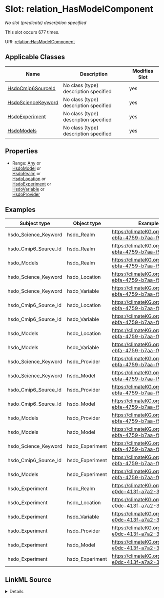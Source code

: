 

# Slot: relation_HasModelComponent


_No slot (predicate) description specified_






This slot occurs 677 times.


URI: [relation:HasModelComponent](http://relation.org/HasModelComponent)



<!-- no inheritance hierarchy -->





## Applicable Classes

| Name | Description | Modifies Slot |
| --- | --- | --- |
| [HsdoCmip6SourceId](../classes/HsdoCmip6SourceId.md) | No class (type) description specified |  yes  |
| [HsdoScienceKeyword](../classes/HsdoScienceKeyword.md) | No class (type) description specified |  yes  |
| [HsdoExperiment](../classes/HsdoExperiment.md) | No class (type) description specified |  yes  |
| [HsdoModels](../classes/HsdoModels.md) | No class (type) description specified |  yes  |







## Properties

* Range: [Any](../classes/Any.md)&nbsp;or&nbsp;<br />[HsdoModel](../classes/HsdoModel.md)&nbsp;or&nbsp;<br />[HsdoRealm](../classes/HsdoRealm.md)&nbsp;or&nbsp;<br />[HsdoLocation](../classes/HsdoLocation.md)&nbsp;or&nbsp;<br />[HsdoExperiment](../classes/HsdoExperiment.md)&nbsp;or&nbsp;<br />[HsdoVariable](../classes/HsdoVariable.md)&nbsp;or&nbsp;<br />[HsdoProvider](../classes/HsdoProvider.md)






## Examples

| Subject type | Object type | Example subject | Example object | Occurrences |
| --- | --- | --- | --- | --- |
| hsdo_Science_Keyword | hsdo_Realm | https://climateKG.org/entity/0cd4d2c4-ebfa-4759-b7aa-f9982122f581 | https://climateKG.org/entity/021d2b85-4728-4434-b429-082874cfab69 | 677 |
| hsdo_Cmip6_Source_Id | hsdo_Realm | https://climateKG.org/entity/0cd4d2c4-ebfa-4759-b7aa-f9982122f581 | https://climateKG.org/entity/021d2b85-4728-4434-b429-082874cfab69 | 677 |
| hsdo_Models | hsdo_Realm | https://climateKG.org/entity/0cd4d2c4-ebfa-4759-b7aa-f9982122f581 | https://climateKG.org/entity/021d2b85-4728-4434-b429-082874cfab69 | 677 |
| hsdo_Science_Keyword | hsdo_Location | https://climateKG.org/entity/0cd4d2c4-ebfa-4759-b7aa-f9982122f581 | https://climateKG.org/entity/49c6b17a-73b3-4a88-921e-960c5ceca013 | 317 |
| hsdo_Science_Keyword | hsdo_Variable | https://climateKG.org/entity/0cd4d2c4-ebfa-4759-b7aa-f9982122f581 | https://climateKG.org/entity/49c6b17a-73b3-4a88-921e-960c5ceca013 | 317 |
| hsdo_Cmip6_Source_Id | hsdo_Location | https://climateKG.org/entity/0cd4d2c4-ebfa-4759-b7aa-f9982122f581 | https://climateKG.org/entity/49c6b17a-73b3-4a88-921e-960c5ceca013 | 317 |
| hsdo_Cmip6_Source_Id | hsdo_Variable | https://climateKG.org/entity/0cd4d2c4-ebfa-4759-b7aa-f9982122f581 | https://climateKG.org/entity/49c6b17a-73b3-4a88-921e-960c5ceca013 | 317 |
| hsdo_Models | hsdo_Location | https://climateKG.org/entity/0cd4d2c4-ebfa-4759-b7aa-f9982122f581 | https://climateKG.org/entity/49c6b17a-73b3-4a88-921e-960c5ceca013 | 317 |
| hsdo_Models | hsdo_Variable | https://climateKG.org/entity/0cd4d2c4-ebfa-4759-b7aa-f9982122f581 | https://climateKG.org/entity/49c6b17a-73b3-4a88-921e-960c5ceca013 | 317 |
| hsdo_Science_Keyword | hsdo_Provider | https://climateKG.org/entity/0cd4d2c4-ebfa-4759-b7aa-f9982122f581 | https://climateKG.org/entity/5668f6df-ab5a-4991-9720-dda2faae7f3e | 357 |
| hsdo_Science_Keyword | hsdo_Model | https://climateKG.org/entity/0cd4d2c4-ebfa-4759-b7aa-f9982122f581 | https://climateKG.org/entity/5668f6df-ab5a-4991-9720-dda2faae7f3e | 112 |
| hsdo_Cmip6_Source_Id | hsdo_Provider | https://climateKG.org/entity/0cd4d2c4-ebfa-4759-b7aa-f9982122f581 | https://climateKG.org/entity/5668f6df-ab5a-4991-9720-dda2faae7f3e | 357 |
| hsdo_Cmip6_Source_Id | hsdo_Model | https://climateKG.org/entity/0cd4d2c4-ebfa-4759-b7aa-f9982122f581 | https://climateKG.org/entity/5668f6df-ab5a-4991-9720-dda2faae7f3e | 112 |
| hsdo_Models | hsdo_Provider | https://climateKG.org/entity/0cd4d2c4-ebfa-4759-b7aa-f9982122f581 | https://climateKG.org/entity/5668f6df-ab5a-4991-9720-dda2faae7f3e | 357 |
| hsdo_Models | hsdo_Model | https://climateKG.org/entity/0cd4d2c4-ebfa-4759-b7aa-f9982122f581 | https://climateKG.org/entity/5668f6df-ab5a-4991-9720-dda2faae7f3e | 112 |
| hsdo_Science_Keyword | hsdo_Experiment | https://climateKG.org/entity/0cd4d2c4-ebfa-4759-b7aa-f9982122f581 | https://climateKG.org/entity/e2e53a45-c6ee-4fac-9c08-7677c1318533 | 122 |
| hsdo_Cmip6_Source_Id | hsdo_Experiment | https://climateKG.org/entity/0cd4d2c4-ebfa-4759-b7aa-f9982122f581 | https://climateKG.org/entity/e2e53a45-c6ee-4fac-9c08-7677c1318533 | 122 |
| hsdo_Models | hsdo_Experiment | https://climateKG.org/entity/0cd4d2c4-ebfa-4759-b7aa-f9982122f581 | https://climateKG.org/entity/e2e53a45-c6ee-4fac-9c08-7677c1318533 | 122 |
| hsdo_Experiment | hsdo_Realm | https://climateKG.org/entity/f2c510b5-e0dc-413f-a7a2-35791cb07090 | https://climateKG.org/entity/165de988-3965-4c5e-a934-5f60e42c7e82 | 5 |
| hsdo_Experiment | hsdo_Location | https://climateKG.org/entity/f2c510b5-e0dc-413f-a7a2-35791cb07090 | https://climateKG.org/entity/49c6b17a-73b3-4a88-921e-960c5ceca013 | 3 |
| hsdo_Experiment | hsdo_Variable | https://climateKG.org/entity/f2c510b5-e0dc-413f-a7a2-35791cb07090 | https://climateKG.org/entity/49c6b17a-73b3-4a88-921e-960c5ceca013 | 3 |
| hsdo_Experiment | hsdo_Provider | https://climateKG.org/entity/f2c510b5-e0dc-413f-a7a2-35791cb07090 | https://climateKG.org/entity/5668f6df-ab5a-4991-9720-dda2faae7f3e | 3 |
| hsdo_Experiment | hsdo_Model | https://climateKG.org/entity/f2c510b5-e0dc-413f-a7a2-35791cb07090 | https://climateKG.org/entity/5668f6df-ab5a-4991-9720-dda2faae7f3e | 1 |
| hsdo_Experiment | hsdo_Experiment | https://climateKG.org/entity/f2c510b5-e0dc-413f-a7a2-35791cb07090 | https://climateKG.org/entity/e2e53a45-c6ee-4fac-9c08-7677c1318533 | 1 |




## LinkML Source

<details>

```yaml
name: relation_HasModelComponent
annotations:
  count:
    tag: count
    value: 677
description: No slot (predicate) description specified
examples:
- object:
    example_object: https://climateKG.org/entity/021d2b85-4728-4434-b429-082874cfab69
    example_object_type: hsdo_Realm
    example_predicate: relation:HasModelComponent
    example_subject: https://climateKG.org/entity/0cd4d2c4-ebfa-4759-b7aa-f9982122f581
    example_subject_type: hsdo_Science_Keyword
- object:
    example_object: https://climateKG.org/entity/021d2b85-4728-4434-b429-082874cfab69
    example_object_type: hsdo_Realm
    example_predicate: relation:HasModelComponent
    example_subject: https://climateKG.org/entity/0cd4d2c4-ebfa-4759-b7aa-f9982122f581
    example_subject_type: hsdo_Cmip6_Source_Id
- object:
    example_object: https://climateKG.org/entity/021d2b85-4728-4434-b429-082874cfab69
    example_object_type: hsdo_Realm
    example_predicate: relation:HasModelComponent
    example_subject: https://climateKG.org/entity/0cd4d2c4-ebfa-4759-b7aa-f9982122f581
    example_subject_type: hsdo_Models
- object:
    example_object: https://climateKG.org/entity/49c6b17a-73b3-4a88-921e-960c5ceca013
    example_object_type: hsdo_Location
    example_predicate: relation:HasModelComponent
    example_subject: https://climateKG.org/entity/0cd4d2c4-ebfa-4759-b7aa-f9982122f581
    example_subject_type: hsdo_Science_Keyword
- object:
    example_object: https://climateKG.org/entity/49c6b17a-73b3-4a88-921e-960c5ceca013
    example_object_type: hsdo_Variable
    example_predicate: relation:HasModelComponent
    example_subject: https://climateKG.org/entity/0cd4d2c4-ebfa-4759-b7aa-f9982122f581
    example_subject_type: hsdo_Science_Keyword
- object:
    example_object: https://climateKG.org/entity/49c6b17a-73b3-4a88-921e-960c5ceca013
    example_object_type: hsdo_Location
    example_predicate: relation:HasModelComponent
    example_subject: https://climateKG.org/entity/0cd4d2c4-ebfa-4759-b7aa-f9982122f581
    example_subject_type: hsdo_Cmip6_Source_Id
- object:
    example_object: https://climateKG.org/entity/49c6b17a-73b3-4a88-921e-960c5ceca013
    example_object_type: hsdo_Variable
    example_predicate: relation:HasModelComponent
    example_subject: https://climateKG.org/entity/0cd4d2c4-ebfa-4759-b7aa-f9982122f581
    example_subject_type: hsdo_Cmip6_Source_Id
- object:
    example_object: https://climateKG.org/entity/49c6b17a-73b3-4a88-921e-960c5ceca013
    example_object_type: hsdo_Location
    example_predicate: relation:HasModelComponent
    example_subject: https://climateKG.org/entity/0cd4d2c4-ebfa-4759-b7aa-f9982122f581
    example_subject_type: hsdo_Models
- object:
    example_object: https://climateKG.org/entity/49c6b17a-73b3-4a88-921e-960c5ceca013
    example_object_type: hsdo_Variable
    example_predicate: relation:HasModelComponent
    example_subject: https://climateKG.org/entity/0cd4d2c4-ebfa-4759-b7aa-f9982122f581
    example_subject_type: hsdo_Models
- object:
    example_object: https://climateKG.org/entity/5668f6df-ab5a-4991-9720-dda2faae7f3e
    example_object_type: hsdo_Provider
    example_predicate: relation:HasModelComponent
    example_subject: https://climateKG.org/entity/0cd4d2c4-ebfa-4759-b7aa-f9982122f581
    example_subject_type: hsdo_Science_Keyword
- object:
    example_object: https://climateKG.org/entity/5668f6df-ab5a-4991-9720-dda2faae7f3e
    example_object_type: hsdo_Model
    example_predicate: relation:HasModelComponent
    example_subject: https://climateKG.org/entity/0cd4d2c4-ebfa-4759-b7aa-f9982122f581
    example_subject_type: hsdo_Science_Keyword
- object:
    example_object: https://climateKG.org/entity/5668f6df-ab5a-4991-9720-dda2faae7f3e
    example_object_type: hsdo_Provider
    example_predicate: relation:HasModelComponent
    example_subject: https://climateKG.org/entity/0cd4d2c4-ebfa-4759-b7aa-f9982122f581
    example_subject_type: hsdo_Cmip6_Source_Id
- object:
    example_object: https://climateKG.org/entity/5668f6df-ab5a-4991-9720-dda2faae7f3e
    example_object_type: hsdo_Model
    example_predicate: relation:HasModelComponent
    example_subject: https://climateKG.org/entity/0cd4d2c4-ebfa-4759-b7aa-f9982122f581
    example_subject_type: hsdo_Cmip6_Source_Id
- object:
    example_object: https://climateKG.org/entity/5668f6df-ab5a-4991-9720-dda2faae7f3e
    example_object_type: hsdo_Provider
    example_predicate: relation:HasModelComponent
    example_subject: https://climateKG.org/entity/0cd4d2c4-ebfa-4759-b7aa-f9982122f581
    example_subject_type: hsdo_Models
- object:
    example_object: https://climateKG.org/entity/5668f6df-ab5a-4991-9720-dda2faae7f3e
    example_object_type: hsdo_Model
    example_predicate: relation:HasModelComponent
    example_subject: https://climateKG.org/entity/0cd4d2c4-ebfa-4759-b7aa-f9982122f581
    example_subject_type: hsdo_Models
- object:
    example_object: https://climateKG.org/entity/e2e53a45-c6ee-4fac-9c08-7677c1318533
    example_object_type: hsdo_Experiment
    example_predicate: relation:HasModelComponent
    example_subject: https://climateKG.org/entity/0cd4d2c4-ebfa-4759-b7aa-f9982122f581
    example_subject_type: hsdo_Science_Keyword
- object:
    example_object: https://climateKG.org/entity/e2e53a45-c6ee-4fac-9c08-7677c1318533
    example_object_type: hsdo_Experiment
    example_predicate: relation:HasModelComponent
    example_subject: https://climateKG.org/entity/0cd4d2c4-ebfa-4759-b7aa-f9982122f581
    example_subject_type: hsdo_Cmip6_Source_Id
- object:
    example_object: https://climateKG.org/entity/e2e53a45-c6ee-4fac-9c08-7677c1318533
    example_object_type: hsdo_Experiment
    example_predicate: relation:HasModelComponent
    example_subject: https://climateKG.org/entity/0cd4d2c4-ebfa-4759-b7aa-f9982122f581
    example_subject_type: hsdo_Models
- object:
    example_object: https://climateKG.org/entity/165de988-3965-4c5e-a934-5f60e42c7e82
    example_object_type: hsdo_Realm
    example_predicate: relation:HasModelComponent
    example_subject: https://climateKG.org/entity/f2c510b5-e0dc-413f-a7a2-35791cb07090
    example_subject_type: hsdo_Experiment
- object:
    example_object: https://climateKG.org/entity/49c6b17a-73b3-4a88-921e-960c5ceca013
    example_object_type: hsdo_Location
    example_predicate: relation:HasModelComponent
    example_subject: https://climateKG.org/entity/f2c510b5-e0dc-413f-a7a2-35791cb07090
    example_subject_type: hsdo_Experiment
- object:
    example_object: https://climateKG.org/entity/49c6b17a-73b3-4a88-921e-960c5ceca013
    example_object_type: hsdo_Variable
    example_predicate: relation:HasModelComponent
    example_subject: https://climateKG.org/entity/f2c510b5-e0dc-413f-a7a2-35791cb07090
    example_subject_type: hsdo_Experiment
- object:
    example_object: https://climateKG.org/entity/5668f6df-ab5a-4991-9720-dda2faae7f3e
    example_object_type: hsdo_Provider
    example_predicate: relation:HasModelComponent
    example_subject: https://climateKG.org/entity/f2c510b5-e0dc-413f-a7a2-35791cb07090
    example_subject_type: hsdo_Experiment
- object:
    example_object: https://climateKG.org/entity/5668f6df-ab5a-4991-9720-dda2faae7f3e
    example_object_type: hsdo_Model
    example_predicate: relation:HasModelComponent
    example_subject: https://climateKG.org/entity/f2c510b5-e0dc-413f-a7a2-35791cb07090
    example_subject_type: hsdo_Experiment
- object:
    example_object: https://climateKG.org/entity/e2e53a45-c6ee-4fac-9c08-7677c1318533
    example_object_type: hsdo_Experiment
    example_predicate: relation:HasModelComponent
    example_subject: https://climateKG.org/entity/f2c510b5-e0dc-413f-a7a2-35791cb07090
    example_subject_type: hsdo_Experiment
from_schema: dream-kg
rank: 1000
slot_uri: relation:HasModelComponent
alias: relation_HasModelComponent
domain_of:
- hsdo_Cmip6_Source_Id
- hsdo_Experiment
- hsdo_Models
- hsdo_Science_Keyword
range: Any
any_of:
- range: hsdo_Model
- range: hsdo_Realm
- range: hsdo_Location
- range: hsdo_Experiment
- range: hsdo_Variable
- range: hsdo_Provider

```
</details>
